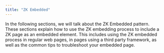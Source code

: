 ```yaml
---
title: "ZK Embedded"
---
```


In the following sections, we will talk about the ZK Embedded pattern.
These sections explain how to use the ZK embedding process to include a
ZK page as an embedded element. This includes using the ZK embedded
process in regular web pages, in pages using a third party framework, as
well as the common tips to troubleshoot your embedded page.
